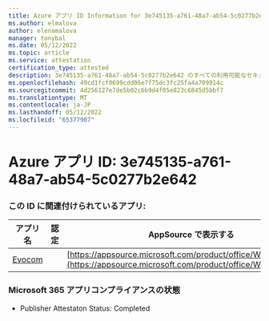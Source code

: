 ```yaml
---
title: Azure アプリ ID Information for 3e745135-a761-48a7-ab54-5c0277b2e642
ms.author: elmalova
author: elenamalova
manager: tonybal
ms.date: 05/12/2022
ms.topic: article
ms.service: attestation
certification_type: attested
description: 3e745135-a761-48a7-ab54-5c0277b2e642 のすべての利用可能なセキュリティとコンプライアンス情報。
ms.openlocfilehash: 49cd1fcf0699cdd06e7f75dc3fc25fa4a709914c
ms.sourcegitcommit: 4d256127e7de5b02c6b9d4f05e823c6845d5bbf7
ms.translationtype: MT
ms.contentlocale: ja-JP
ms.lasthandoff: 05/12/2022
ms.locfileid: "65377907"
---
```

# <a name="azure-app-id-3e745135-a761-48a7-ab54-5c0277b2e642"></a>Azure アプリ ID: 3e745135-a761-48a7-ab54-5c0277b2e642


### <a name="apps-associated-with-this-id"></a>この ID に関連付けられているアプリ:
| **アプリ名** | **認定** | **AppSource で表示する** |
|--------------|---------------|-----------------------|
| [Evocom](../forward/WA200002050.md) |  | [https://appsource.microsoft.com/product/office/WA200002050](https://appsource.microsoft.com/product/office/WA200002050) |

### <a name="microsoft-365-app-compliance-status"></a>Microsoft 365 アプリコンプライアンスの状態
- Publisher Attestaton Status: Completed
